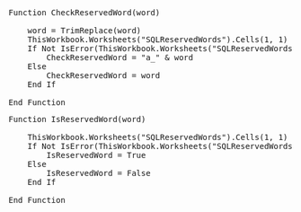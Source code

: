 <pre>
Function CheckReservedWord(word)

    word = TrimReplace(word)
    ThisWorkbook.Worksheets("SQLReservedWords").Cells(1, 1) = word
    If Not IsError(ThisWorkbook.Worksheets("SQLReservedWords").Cells(2, 1)) Then
        CheckReservedWord = "a_" & word
    Else
        CheckReservedWord = word
    End If
    
End Function
</pre>

<pre>
Function IsReservedWord(word)

    ThisWorkbook.Worksheets("SQLReservedWords").Cells(1, 1) = word
    If Not IsError(ThisWorkbook.Worksheets("SQLReservedWords").Cells(2, 1)) Then
        IsReservedWord = True
    Else
        IsReservedWord = False
    End If
    
End Function
</pre>
